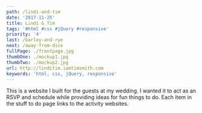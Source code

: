 ```yaml
---
path: /lindi-and-tim
date: '2017-11-25'
title: Lindi & Tim
tags: '#html #css #jQuery #responsive'
priority: '4'
last: /barley-and-rye
next: /away-from-dice
fullPage: ./frontpage.jpg
thumbOne: ./mockup1.jpg
thumbTwo: ./mockup2.jpg
url: http://linditim.iamtimsmith.com
keywords: 'html, css, jQuery, responsive'
---
```


This is a website I built for the guests at my wedding. I wanted it to act as an RSVP and schedule while providing ideas for fun things to do. Each item in the stuff to do page links to the activity websites.
